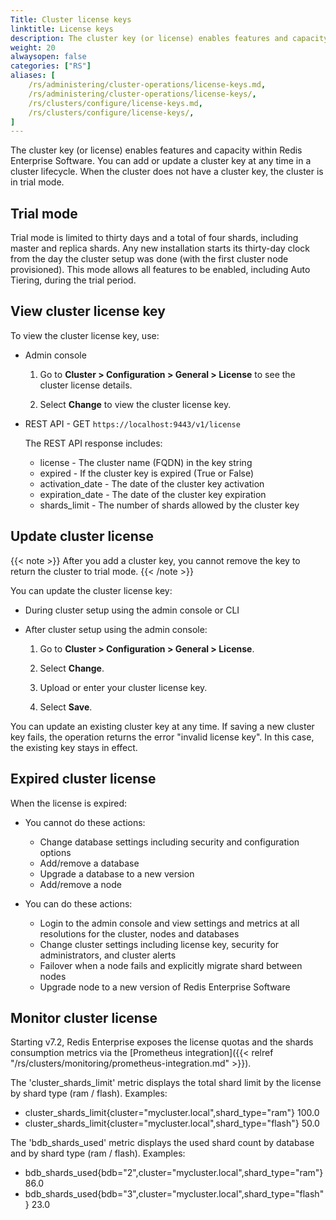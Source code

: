 ```yaml
---
Title: Cluster license keys
linktitle: License keys
description: The cluster key (or license) enables features and capacity within Redis Enterprise Software
weight: 20
alwaysopen: false
categories: ["RS"]
aliases: [
    /rs/administering/cluster-operations/license-keys.md,
    /rs/administering/cluster-operations/license-keys/,
    /rs/clusters/configure/license-keys.md,
    /rs/clusters/configure/license-keys/,
]
---
```

The cluster key (or license) enables features and capacity within Redis Enterprise Software.
You can add or update a cluster key at any time in a cluster lifecycle.
When the cluster does not have a cluster key, the cluster is in trial mode.

## Trial mode

Trial mode is limited to thirty days and a total of four shards, including master and replica
shards. Any new installation starts its thirty-day clock from the day
the cluster setup was done (with the first cluster node provisioned).
This mode allows all features to be enabled, including Auto Tiering,
during the trial period.

## View cluster license key

To view the cluster license key, use:

- Admin console

    1. Go to **Cluster > Configuration > General > License** to see the cluster license details.

    1. Select **Change** to view the cluster license key.

- REST API - GET `https://localhost:9443/v1/license`

    The REST API response includes:
    - license - The cluster name (FQDN) in the key string
    - expired - If the cluster key is expired (True or False)
    - activation_date - The date of the cluster key activation
    - expiration_date - The date of the cluster key expiration
    - shards_limit - The number of shards allowed by the cluster key

## Update cluster license

{{< note >}}
After you add a cluster key, you cannot remove the key to return the cluster to trial mode.
{{< /note >}}

You can update the cluster license key:

- During cluster setup using the admin console or CLI

- After cluster setup using the admin console:

    1. Go to **Cluster > Configuration > General > License**.
    
    1. Select **Change**.

    1. Upload or enter your cluster license key.
    
    1. Select **Save**.

You can update an existing cluster key at any time. If saving a new cluster key fails, the
operation returns the error "invalid license key". In this case, the
existing key stays in effect.

## Expired cluster license

When the license is expired:

- You cannot do these actions:

    - Change database settings including security and configuration options
    - Add/remove a database
    - Upgrade a database to a new version
    - Add/remove a node

- You can do these actions:

    - Login to the admin console and view settings and metrics at all resolutions
        for the cluster, nodes and databases
    - Change cluster settings including license key, security for administrators, and cluster alerts
    - Failover when a node fails and explicitly migrate shard between nodes
    - Upgrade node to a new version of Redis Enterprise Software
 
## Monitor cluster license
Starting v7.2, Redis Enterprise exposes the license quotas and the shards consumption metrics via the [Prometheus integration]({{< relref "/rs/clusters/monitoring/prometheus-integration.md" >}}).

The 'cluster_shards_limit' metric displays the total shard limit by the license by shard type (ram / flash).
Examples:
- cluster_shards_limit{cluster="mycluster.local",shard_type="ram"} 100.0
- cluster_shards_limit{cluster="mycluster.local",shard_type="flash"} 50.0

The 'bdb_shards_used' metric displays the used shard count by database and by shard type (ram / flash).
Examples:
- bdb_shards_used{bdb="2",cluster="mycluster.local",shard_type="ram"} 86.0
- bdb_shards_used{bdb="3",cluster="mycluster.local",shard_type="flash"} 23.0

